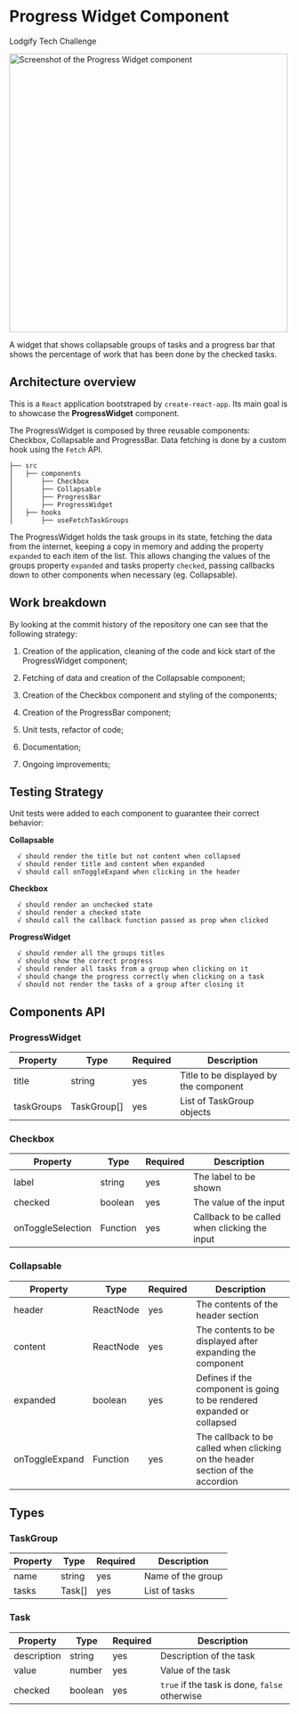# Progress Widget Component

Lodgify Tech Challenge

<img
  alt="Screenshot of the Progress Widget component"
  src="https://user-images.githubusercontent.com/12038461/226211691-8b76c13f-d5bc-4360-aa42-ecfc7769e43b.png"
  style="width: 500px; height: auto"
/>

A widget that shows collapsable groups of tasks and a progress bar that shows the percentage of work that has been done by the checked tasks.

## Architecture overview

This is a `React` application bootstraped by `create-react-app`. Its main goal is to showcase the **ProgressWidget** component.

The ProgressWidget is composed by three reusable components: Checkbox, Collapsable and ProgressBar. Data fetching is done by a custom hook using the `Fetch` API.

```
├── src
│   ├── components
│       ├── Checkbox
│       ├── Collapsable
│       ├── ProgressBar
│       ├── ProgressWidget
│   ├── hooks
│       ├── useFetchTaskGroups
```

The ProgressWidget holds the task groups in its state, fetching the data from the internet, keeping a copy in memory and adding the property `expanded` to each item of the list.
This allows changing the values of the groups property `expanded` and tasks property `checked`, passing callbacks down to other components when necessary (eg. Collapsable).

## Work breakdown

By looking at the commit history of the repository one can see that the following strategy:

1. Creation of the application, cleaning of the code and kick start of the ProgressWidget component;

2. Fetching of data and creation of the Collapsable component;

3. Creation of the Checkbox component and styling of the components;

4. Creation of the ProgressBar component;

5. Unit tests, refactor of code;

6. Documentation;

7. Ongoing improvements;

## Testing Strategy

Unit tests were added to each component to guarantee their correct behavior:

**Collapsable**

```
  √ should render the title but not content when collapsed
  √ should render title and content when expanded
  √ should call onToggleExpand when clicking in the header
```

**Checkbox**

```
  √ should render an unchecked state
  √ should render a checked state
  √ should call the callback function passed as prop when clicked
```

**ProgressWidget**

```
  √ should render all the groups titles
  √ should show the correct progress
  √ should render all tasks from a group when clicking on it
  √ should change the progress correctly when clicking on a task
  √ should not render the tasks of a group after closing it
```

## Components API

### ProgressWidget

| Property | Type | Required | Description |
| -------- | ---- | -------- | ----------- |
| title | string | yes | Title to be displayed by the component|
| taskGroups | TaskGroup[] | yes | List of TaskGroup objects|

### Checkbox

| Property | Type | Required | Description |
| -------- | ---- | -------- | ----------- |
| label | string | yes | The label to be shown |
| checked | boolean | yes | The value of the input |
| onToggleSelection | Function | yes | Callback to be called when clicking the input |

### Collapsable

| Property | Type | Required | Description |
| -------- | ---- | -------- | ----------- |
| header | ReactNode | yes | The contents of the header section |
| content | ReactNode | yes | The contents to be displayed after expanding the component|
| expanded | boolean | yes | Defines if the component is going to be rendered expanded or collapsed|
| onToggleExpand | Function | yes | The callback to be called when clicking on the header section of the accordion |

## Types

### TaskGroup

| Property | Type | Required | Description |
| -------- | ---- | -------- | ----------- |
| name | string | yes | Name of the group |
| tasks | Task[] | yes | List of tasks |

### Task

| Property | Type | Required | Description |
| -------- | ---- | -------- | ----------- |
| description | string | yes | Description of the task |
| value | number | yes | Value of the task |
| checked | boolean | yes | `true` if the task is done, `false` otherwise |
